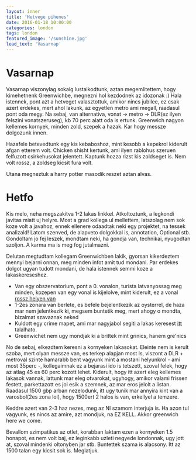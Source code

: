 ```yaml
---
layout: inner
title: 'Hetvege pihenes'
date: 2016-01-18 10:00:00
categories: london
tags: london
featured_image: '/sunshine.jpg'
lead_text: 'Vasarnap'
---
```


# Vasarnap

Vasarnap viszonylag sokaig lustalkodtunk, aztan megemlitettem, hogy kimehetnenk Greenwichbe, megnezni hol kezdodnek az idozonak :)
Hala istennek, pont azt a hetveget valasztottuk, amikor nincs jubilee, ez csak azert erdekes, mert ahol lakunk, az egyetlen metro ami megall, raadasul pont oda megy. 
Na sebaj, van alternativa, vonat -> metro -> DLR(ez ilyen felszini vonatszeruseg), kb 70 perc alatt oda is ertunk. Greenwich nagyon kellemes kornyek, minden zold, szepek a hazak. Kar hogy messze dolgozunk innen.

Hazafele betevedtunk egy kis kebaboshoz, mint kesobb a kepekrol kiderult afgan etterem volt. Chicken shisht kertunk, ami ilyen rablohus szeruen felfuzott csirkehusokat jelentett. Kaptunk hozza rizst kis zoldseget is. Nem volt rossz, a zoldseg kicsit fura volt.

Utana megneztuk a harry potter masodik reszet aztan alvas.

# Hetfo

Kis melo, neha megszakitva 1-2 lakas linkkel. Atkoltoztunk, a legkondi javitas miatt uj helyre. Most a grad kollega ul mellettem, latszolag nem sok koze volt a javahoz, ennek ellenere odaadtak neki egy projektet, na tessek analizald! Latom szenved, de alapveto dolgokkal is, annotation, Optional stb. Gondoltam jo fej leszek, mondtam neki, ha gondja van, technikai, nyugodtan szoljon. A karma ma is meg fog jutalmazni.

Delutan megtudtam kollegam Greenwichben lakik, gyorsan kikerdeztem mennyi bejarni onnan, meg minden infot amit tud mondani. Par erdekes dolgot ugyan tudott mondani, de hala istennek semmi koze a lakaskereseshez. 

- Van egy obszervatorium, pont a 0. vonalon, turista latvanyossag meg minden, kozepen van egy vonal is kijelolve, mint kiderult, ez a vonal [rossz helyen van](http://metro.co.uk/2015/08/15/oops-the-greenwich-meridian-line-is-in-the-wrong-place-5344251/)
- 1-2es zonara van berlete, es befele bejelentkezik az oysterrel, de haza mar nem jelentkezik ki, megsem buntetik meg, mert ahogy o mondta, bizalmat szavaznak neked
- Kuldott egy crime mapet, ami mar nagyjabol segiti a lakas keresest [itt](http://maps.met.police.uk/) talalhato.
- Greenwichet nem ugy mondjak ki a brittek mint grinics, hanem gre'nics

No de sebaj, elkezdtem keresni a kornyeken lakasokat. Eleinte nem is kerult szoba, mert olyan messze van, es terkep alapjan most is, viszont a DLR + metroval szinte hamarabb bent vagyunk mint a mostani helyunkrol - ami most 35perc -, kollegaimnak ez a bejarasi ido is tetszett, szoval felek, hogy az atlag 45 es 60 perc kozott lehet.
Kiderult, hogy itt azert eleg kellemes lakasok vannak, lattunk mar eleg otvarokat, ugyhogy, amikor valami frissen festett, parkettazott es jol esik a szemnek, az mar eros jelolt a listan. Raadasul 1500 gbp arban nezelodunk, itt ugy tunik mar annyira kint van a varosbol(2es zona lol), hogy 1500ert 2 halos is van, erkellyel a temzere. 

Keddre azert van 2-3 haz nezes, meg az NI szamom interjuja is. Ha azon tul vagyunk, es nincs az amire, azt mondjuk, na EZ KELL. Akkor greenwich here we come.

Bevallom szimpatikus az otlet, korabban laktam ezen a kornyeken 1.5 honapot, es nem volt baj, ez leginkabb uzleti negyede londonnak, ugy jott at, szoval mindenki oltonyben jar stb. Buntettek szama is alacsony. Itt az 1500 talan egy kicsit sok is. Meglatjuk.

